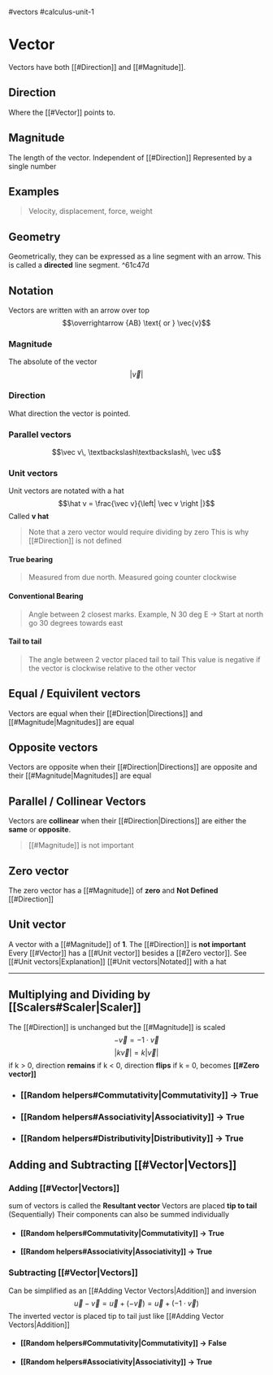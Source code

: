 #vectors 
#calculus-unit-1 
# Vector
Vectors have both [[#Direction]] and [[#Magnitude]]. 
## Direction
Where the [[#Vector]] points to.
## Magnitude
The length of the vector. Independent of [[#Direction]]
Represented by a single number
## Examples
> Velocity, displacement, force, weight
## Geometry
Geometrically, they can be expressed as a line segment with an arrow. This is called a **directed** line segment. ^61c47d
## Notation
Vectors are written with an arrow over top
$$\overrightarrow {AB} \text{ or } \vec{v}$$
### Magnitude
The absolute of the vector
$$\left | \vec{v} \right |$$
### Direction
What direction the vector is pointed.
### Parallel vectors
$$\vec v\, \textbackslash\textbackslash\, \vec u$$
### Unit vectors
Unit vectors are notated with a hat
$$\hat v = \frac{\vec v}{\left| \vec v \right |}$$
Called **v hat**
> Note that a zero vector would require dividing by zero
> This is why [[#Direction]]  is not defined

#### True bearing
> Measured from due north. Measured going counter clockwise
#### Conventional Bearing
> Angle between 2 closest marks. Example, N 30 deg E -> Start at north go 30 degrees towards east
#### Tail to tail
> The angle between 2 vector placed tail to tail
> This value is negative if the vector is clockwise relative to the other vector
## Equal / Equivilent vectors
Vectors are equal when their [[#Direction|Directions]] and [[#Magnitude|Magnitudes]] are equal
## Opposite vectors
Vectors are opposite when their [[#Direction|Directions]] are opposite and their [[#Magnitude|Magnitudes]] are equal
## Parallel / Collinear Vectors
Vectors are **collinear** when their [[#Direction|Directions]] are either the **same** or **opposite**.
> [[#Magnitude]] is not important
## Zero vector
The zero vector has a [[#Magnitude]] of **zero** and **Not Defined** [[#Direction]]
## Unit vector
A vector with a [[#Magnitude]] of **1**. The [[#Direction]] is **not important**
Every [[#Vector]] has a [[#Unit vector]] besides a [[#Zero vector]]. See [[#Unit vectors|Explanation]]
[[#Unit vectors|Notated]] with a hat

---
## Multiplying and Dividing by [[Scalers#Scaler|Scaler]]
The [[#Direction]] is unchanged but the [[#Magnitude]] is scaled
$$-\vec v = -1 \cdot \vec v$$
$$\left| k\vec{v} \right| = k\left|\vec{v}\right|$$
if k > 0, direction **remains**
if k < 0, direction **flips**
if k = 0, becomes **[[#Zero vector]]**
- ### [[Random helpers#Commutativity|Commutativity]] -> **True**
- ### [[Random helpers#Associativity|Associativity]] -> **True**
- ### [[Random helpers#Distributivity|Distributivity]] -> **True**
## Adding and Subtracting [[#Vector|Vectors]]
### Adding [[#Vector|Vectors]]
sum of vectors is called the **Resultant vector**
Vectors are placed **tip to tail** (Sequentially)
Their components can also be summed individually
- #### [[Random helpers#Commutativity|Commutativity]] -> **True**
- #### [[Random helpers#Associativity|Associativity]] -> **True**
### Subtracting [[#Vector|Vectors]]
Can be simplified as an [[#Adding Vector Vectors|Addition]] and inversion
$$\vec{u}-\vec{v} = \vec{u}+(-\vec{v}) = \vec{u}+(-1\cdot\vec{v})$$
The inverted vector is placed tip to tail just like [[#Adding Vector Vectors|Addition]] 
- #### [[Random helpers#Commutativity|Commutativity]] -> **False**
- #### [[Random helpers#Associativity|Associativity]] -> **True**